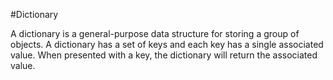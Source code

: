 #Dictionary

A dictionary is a general-purpose data structure for storing a group of objects. A dictionary has a set of keys and each key has a single associated value. When presented with a key, the dictionary will return the associated value.
